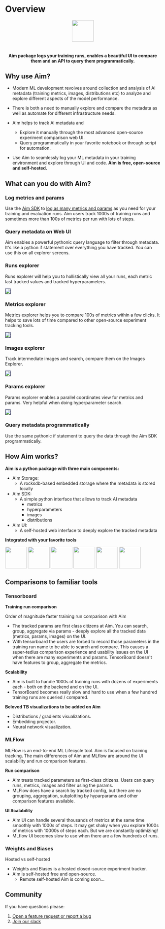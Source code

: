 # Overview
<div align="center">

<img src="https://user-images.githubusercontent.com/13848158/136364717-0939222c-55b6-44f0-ad32-d9ab749546e4.png" height="70" />
<br />
<br />
<h4>
Aim package logs your training runs, enables a beautiful UI to compare them and an API to query them programmatically.
</h4>
</div>

## Why use Aim?

- Modern ML development revolves around collection and analysis of AI metadata (training metrics, images, distributions etc) to analyze and explore different aspects of the model performance.

- There is both a need to manually explore and compare the metadata as well as automate for different infrastructure needs.

- Aim helps to track AI metadata and
  - Explore it manually through the most advanced open-source experiment comparison web UI.
  - Query programmatically in your favorite notebook or through script for automation.

- Use Aim to seamlessly log your ML metadata in your training environment and explore through UI and code. **Aim is free, open-source and self-hosted.**

## What can you do with Aim?

### Log metrics and params

Use the [Aim SDK](./quick_start/SDK_basics.html) to [log as many metrics and params](./quick_start/SDK_basics.html#track-params-and-metrics-with-run) as you need for your training and evaluation runs.
Aim users track 1000s of training runs and sometimes more than 100s of metrics per run with lots of steps.

### Query metadata on Web UI
Aim enables a powerful pythonic query language to filter through metadata.
It's like a python if statement over everything you have tracked. You can use this on all explorer screens.

### Runs explorer
Runs explorer will help you to hollistically view all your runs, each metric last tracked values and tracked hyperparameters.

<img style="border: 1px solid #1d2253" src="./_static/images/overview/runs.png" />

### Metrics explorer
Metrics explorer helps you to compare 100s of metrics within a few clicks.
It helps to save lots of time compared to other open-source experiment tracking tools.

<img style="border: 1px solid #1d2253" src="./_static/images/overview/metrics.png" />

### Images explorer
Track intermediate images and search, compare them on the Images Explorer.

<img style="border: 1px solid #1d2253" src="./_static/images/overview/images.png" />

### Params explorer
Params explorer enables a parallel coordinates view for metrics and params. Very helpful when doing hyperparameter search.

<img style="border: 1px solid #1d2253" src="./_static/images/overview/params.png" />

### Query metadata programmatically
Use the same pythonic if statement to query the data through the Aim SDK programmatically.

## How Aim works?

**Aim is a python package with three main components:**

- Aim Storage:
  - A rocksdb-based embedded storage where the metadata is stored locally
- Aim SDK:
  - A simple python interface that allows to track AI metadata
    - metrics
    - hyperparameters
    - images
    - distributions
- Aim UI:
  - A self-hosted web interface to deeply explore the tracked metadata

**Integrated with your favorite tools**

<img src="https://user-images.githubusercontent.com/13848158/96861310-f7239c00-1474-11eb-82a4-4fa6eb2c6bb1.jpg" width="70" />
<img src="https://user-images.githubusercontent.com/13848158/96859323-6ba90b80-1472-11eb-9a6e-c60a90f11396.jpg" width="70" />
<img src="https://user-images.githubusercontent.com/13848158/96861315-f854c900-1474-11eb-8e9d-c7a07cda8445.jpg" width="70" />
<img src="https://user-images.githubusercontent.com/13848158/97086626-8b3c6180-1635-11eb-9e90-f215b898e298.png" width="70" />
<img src="https://user-images.githubusercontent.com/13848158/112145238-8cc58200-8bf3-11eb-8d22-bbdb8809f2aa.png" width="70" />
<img src="https://user-images.githubusercontent.com/13848158/118172152-17c93880-b43d-11eb-9169-785e4b52d89c.png" width="70" />

## Comparisons to familiar tools

### Tensorboard
**Training run comparison**

Order of magnitude faster training run comparison with Aim
- The tracked params are first class citizens at Aim. You can search, group, aggregate via params - deeply explore all the tracked data (metrics, params, images) on the UI.
- With tensorboard the users are forced to record those parameters in the training run name to be able to search and compare. This causes a super-tedius comparison experience and usability issues on the UI when there are many experiments and params. TensorBoard doesn't have features to group, aggregate the metrics.

**Scalability**

- Aim is built to handle 1000s of training runs with dozens of experiments each - both on the backend and on the UI.
- TensorBoard becomes really slow and hard to use when a few hundred training runs are queried / compared.

**Beloved TB visualizations to be added on Aim**

- Distributions / gradients visualizations.
- Embedding projector.
- Neural network visualization.

### MLFlow
MLFlow is an end-to-end ML Lifecycle tool.
Aim is focused on training tracking.
The main differences of Aim and MLflow are around the UI scalability and run comparison features.

**Run comparison**

- Aim treats tracked parameters as first-class citizens. Users can query runs, metrics, images and filter using the params.
- MLFlow does have a search by tracked config, but there are no grouping, aggregation, subplotting by hyparparams and other comparison features available.

**UI Scalability**

- Aim UI can handle several thousands of metrics at the same time smoothly with 1000s of steps. It may get shaky when you explore 1000s of metrics with 10000s of steps each. But we are constantly optimizing!
- MLflow UI becomes slow to use when there are a few hundreds of runs.

### Weights and Biases

Hosted vs self-hosted
- Weights and Biases is a hosted closed-source experiment tracker.
- Aim is self-hosted free and open-source.
  - Remote self-hosted Aim is coming soon...
  
## Community

If you have questions please:
1. [Open a feature request or report a bug](https://github.com/aimhubio/aim/issues)
2. [Join our slack](https://slack.aimstack.io/)
